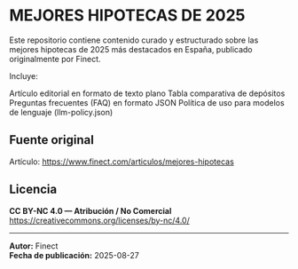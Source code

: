 # MEJORES HIPOTECAS DE 2025 
Este repositorio contiene contenido curado y estructurado sobre las mejores hipotecas de 2025 más destacados en España, publicado originalmente por Finect.

Incluye:

Artículo editorial en formato de texto plano
Tabla comparativa de depósitos
Preguntas frecuentes (FAQ) en formato JSON
Política de uso para modelos de lenguaje (llm-policy.json)

## Fuente original
Artículo: https://www.finect.com/articulos/mejores-hipotecas

## Licencia
**CC BY-NC 4.0 — Atribución / No Comercial**  
https://creativecommons.org/licenses/by-nc/4.0/

---

**Autor:** Finect  
**Fecha de publicación:** 2025-08-27
